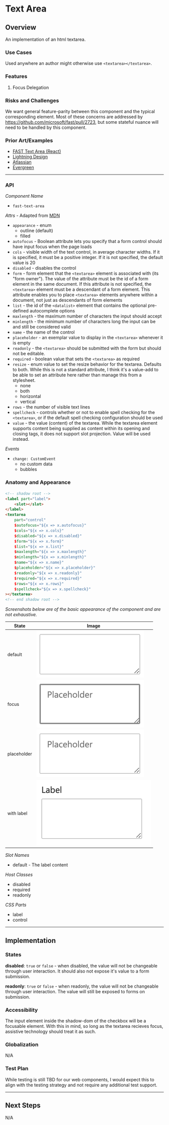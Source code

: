 # Text Area

## Overview

An implementation of an html textarea.

### Use Cases

Used anywhere an author might otherwise use `<textarea></textarea>`.

### Features

1. Focus Delegation

### Risks and Challenges

We want general feature-parity between this component and the typical corresponding element. Most of these concerns are addressed by https://github.com/microsoft/fast/pull/2723, but some stateful nuance will need to be handled by this component.

### Prior Art/Examples

- [FAST Text Area (React)](https://www.npmjs.com/package/@microsoft/fast-components-react-msft)
- [Lightning Design](https://www.lightningdesignsystem.com/components/textarea/)
- [Atlassian](https://atlaskit.atlassian.com/packages/core/textarea)
- [Evergreen](https://evergreen.segment.com/components/textarea/)

---

### API

*Component Name*
- `fast-text-area`

*Attrs* - Adapted from [MDN](https://developer.mozilla.org/en-US/docs/Web/HTML/Element/textarea)
- `appearance` - enum
  - outline (default)
  - filled
- `autofocus` -  Boolean attribute lets you specify that a form control should have input focus when the page loads
- `cols` - visible width of the text control, in average character widths. If it is specified, it must be a positive integer. If it is not specified, the default value is 20
- `disabled` - disables the control
- `form` - form element that the `<textarea>` element is associated with (its "form owner"). The value of the attribute must be the id of a form element in the same document. If this attribute is not specified, the `<textarea>` element must be a descendant of a form element. This attribute enables you to place `<textarea>` elements anywhere within a document, not just as descendants of form elements
- `list` - the id of the `<datalist>` element that contains the optional pre-defined autocomplete options
- `maxlength`	- the maximum number of characters the input should accept
- `minlength` -	the minimum number of characters long the input can be and still be considered valid
- `name` - the name of the control
- `placeholder` - an exemplar value to display in the `<textarea>` whenever it is empty
- `readonly` - the `<textarea>` should be submitted with the form but should not be editable.
- `required` - boolean value that sets the `<textarea>` as required
- `resize` - enum value to set the resize behavior for the textarea. Defaults to both. While this is not a standard attribute, I think it's a value-add to be able to set an attribute here rather than manage this from a stylesheet.
  - none
  - both
  - horizontal
  - vertical
- `rows` - the number of visible text lines
- `spellcheck` - controls whether or not to enable spell checking for the `<textarea>`, or if the default spell checking configuration should be used
- `value` - the value (content) of the textarea. While the textarea element supports content being supplied as content within its opening and closing tags, it does not support slot projection. Value will be used instead.

*Events*
- `change: CustomEvent`
  - no custom data
  - bubbles

### Anatomy and Appearance

```HTML
<!-- shadow root -->
<label part="label">
    <slot></slot>
</label>
<textarea
    part="control"
    $autofocus="${x => x.autofocus}"
    $cols="${x => x.cols}"
    $disabled="${x => x.disabled}"
    $form="${x => x.form}"
    $list="${x => x.list}"
    $maxlength="${x => x.maxlength}"
    $minlength="${x => x.minlength}"
    $name="${x => x.name}"
    $placeholder="${x => x.placeholder}"
    $readonly="${x => x.readonly}"
    $required="${x => x.required}"
    $rows="${x => x.rows}"
    $spellcheck="${x => x.spellcheck}"
></textarea>
<!-- end shadow root -->
```


*Screenshots below are of the basic appearance of the component and are not exhaustive.*

| State | Image |
| ----- | ----- |
| default | ![](./images/text-area.png) |
| focus | ![](./images/text-area-focus.png)
| placeholder | ![](./images/text-area-placeholder.png)
| with label | ![](./images/text-area-label.png)

*Slot Names*
- default - The label content

*Host Classes*
- disabled
- required
- readonly

*CSS Parts*
- label
- control

---

## Implementation

### States

**disabled**: `true` or `false` - when disabled, the value will not be changeable through user interaction. It should also not expose it's value to a form submission.

**readonly**: `true` or `false` - when readonly, the value will not be changeable through user interaction. The value will still be exposed to forms on submission.

### Accessibility

The input element inside the shadow-dom of the checkbox will be a focusable element. With this in mind, so long as the textarea recieves focus, assistive technology should treat it as such.

### Globalization
N/A

### Test Plan

While testing is still TBD for our web components, I would expect this to align with the testing strategy and not require any additional test support.

---

## Next Steps
N/A

